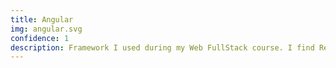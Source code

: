 ```yaml
---
title: Angular
img: angular.svg
confidence: 1
description: Framework I used during my Web FullStack course. I find React more useful and satisfying, but enjoyed the experience too.
---
```

